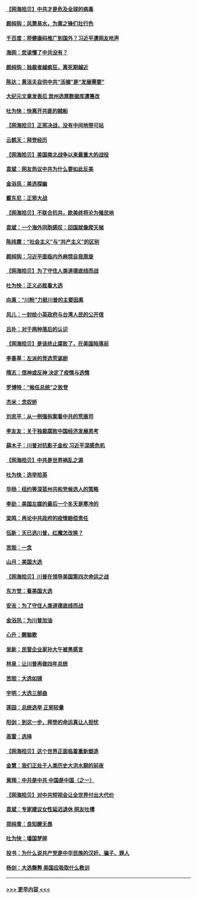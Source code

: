 #### [【网海拾贝】中共才是危及全球的病毒](../pages/nsc993/n12571204.md?t=11250751) 
#### [颜纯钩：风萧易水，为黄之锋们壮行色](../pages/nsc993/n12571487.md?t=11250751) 
#### [千百度：将健康码推广到国外？习近平遭网友呛声](../pages/nsc993/n12570808.md?t=11250751) 
#### [海网：您读懂了中共没有？](../pages/nsc993/n12570487.md?t=11250751) 
#### [颜纯钩：独裁者越疯狂，离死期越近](../pages/nsc993/n12569055.md?t=11250751) 
#### [陈达：黄洁夫自供中共“活摘”是“发展需要”](../pages/nsc993/n12568541.md?t=11250751) 
#### [大纪元文章发表后 宾州选票数据库遭篡改](../pages/nsc993/n12568105.md?t=11250751) 
#### [吐为快：快离开共匪的贼船](../pages/nsc993/n12568462.md?t=11250751) 
#### [【网海拾贝】正邪决战，没有中间地带可站](../pages/nsc993/n12568439.md?t=11250751) 
#### [云鹤天：拜登经历](../pages/nsc993/n12567294.md?t=11250751) 
#### [【网海拾贝】美国南北战争以来最重大的战役](../pages/nsc993/n12567247.md?t=11250751) 
#### [袁斌：网友热议中共为什么要如此反美](../pages/nsc993/n12567162.md?t=11250751) 
#### [金浴凤：美选探幽](../pages/nsc993/n12567147.md?t=11250751) 
#### [戴东尼：正邪大战](../pages/nsc993/n12567033.md?t=11250751) 
#### [【网海拾贝】不联合抗共，欧美终将沦为殖民地](../pages/nsc993/n12565068.md?t=11250751) 
#### [袁斌：一个海外同胞感叹：回国就像爬天梯](../pages/nsc993/n12564986.md?t=11250751) 
#### [陈纬霆：“社会主义”与“共产主义”的区别](../pages/nsc993/n12562417.md?t=11250751) 
#### [颜纯钩：习近平面临内外麻烦自我周旋](../pages/nsc993/n12563356.md?t=11250751) 
#### [【网海拾贝】为了守住人类道德底线而战](../pages/nsc993/n12562542.md?t=11250751) 
#### [吐为快：正义必胜看大选](../pages/nsc993/n12561967.md?t=11250751) 
#### [向真：“川粉”力挺川普的主要因素](../pages/nsc993/n12560774.md?t=11250751) 
#### [风儿：一封给小英政府与台湾人民的公开信](../pages/nsc993/n12560581.md?t=11250751) 
#### [吕朴：对于两种落后的认识](../pages/nsc993/n12560492.md?t=11250751) 
#### [【网海拾贝】是该终止腐败了，在美国陷落前](../pages/nsc993/n12559936.md?t=11250751) 
#### [李春草：左派的竞选荒诞剧](../pages/nsc993/n12558380.md?t=11250751) 
#### [隋志：信神或反神 决定了疫情与选情](../pages/nsc993/n12558255.md?t=11250751) 
#### [罗博特：“候任总统”之败登](../pages/nsc993/n12558189.md?t=11250751) 
#### [杰米：念奴娇](../pages/nsc993/n12558174.md?t=11250751) 
#### [刘忠平：从一例强拆案看中共的荒唐司](../pages/nsc993/n12558036.md?t=11250751) 
#### [李友友：关于独裁腐败中国经济发展思考](../pages/nsc993/n12558004.md?t=11250751) 
#### [薛木子：川普对抗影子金权 习近平深感危机](../pages/nsc993/n12557342.md?t=11250751) 
#### [【网海拾贝】中共是世界祸乱之源](../pages/nsc993/n12555353.md?t=11250751) 
#### [吐为快：选举拾英](../pages/nsc993/n12555041.md?t=11250751) 
#### [华旸：纽约等深蓝州共和党候选人的策略](../pages/nsc993/n12554309.md?t=11250751) 
#### [李劼：美国左媒的最后一个冬天是寒冷的](../pages/nsc993/n12552947.md?t=11250751) 
#### [梁鸣：再论中共政府的疫情赔偿责任](../pages/nsc993/n12553012.md?t=11250751) 
#### [伍新：天已选川普，红魔怎改换？](../pages/nsc993/n12552970.md?t=11250751) 
#### [苦胆：一念](../pages/nsc993/n12552957.md?t=11250751) 
#### [山月：美国大选](../pages/nsc993/n12552446.md?t=11250751) 
#### [【网海拾贝】川普在领导美国第四次命运之战](../pages/nsc993/n12551973.md?t=11250751) 
#### [东方觉：看美国大选](../pages/nsc993/n12551647.md?t=11250751) 
#### [安吉：为了守住人类道德底线而战](../pages/nsc993/n12551111.md?t=11250751) 
#### [金浴凤：为川普加油](../pages/nsc993/n12551085.md?t=11250751) 
#### [心升：醒脑歌](../pages/nsc993/n12550984.md?t=11250751) 
#### [吴新：民营企业家孙大午被黑感言](../pages/nsc993/n12550656.md?t=11250751) 
#### [林泉：让川普再做四年总统](../pages/nsc993/n12550640.md?t=11250751) 
#### [苦胆：大选如镜](../pages/nsc993/n12550630.md?t=11250751) 
#### [宇明：大选三部曲](../pages/nsc993/n12550603.md?t=11250751) 
#### [莲园：总统选举 正邪较量](../pages/nsc993/n12550594.md?t=11250751) 
#### [阳剑：到这一步，拜登的命运真让人担忧](../pages/nsc993/n12549093.md?t=11250751) 
#### [高雷：选择](../pages/nsc993/n12549087.md?t=11250751) 
#### [【网海拾贝】这个世界正面临着重新塑造](../pages/nsc993/n12548326.md?t=11250751) 
#### [金慧：我们正处于人类历史大洪水期的前夜](../pages/nsc993/n12547914.md?t=11250751) 
#### [黄翔：中共是中共 中国是中国（之一）](../pages/nsc993/n12547576.md?t=11250751) 
#### [【网海拾贝】对中共短视会让全世界付出大代价](../pages/nsc993/n12546043.md?t=11250751) 
#### [袁斌：专家建议女性延迟退休 网友吐槽](../pages/nsc993/n12545424.md?t=11250751) 
#### [郑纯青：良知醒无畏](../pages/nsc993/n12545394.md?t=11250751) 
#### [吐为快：墙国梦碎](../pages/nsc993/n12545309.md?t=11250751) 
#### [投书：为什么说共产党是中华民族的汉奸、骗子、罪人](../pages/nsc993/n12545089.md?t=11250751) 
#### [杨剑：大选舞弊 美国应吸取什么教训](../pages/nsc993/n12543937.md?t=11250751) 

----
#### [ >>> 更早内容 <<< ](../indexes/nsc993-earlier.md)
